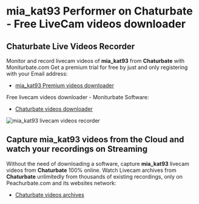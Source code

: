 # mia_kat93 Performer on Chaturbate - Free LiveCam videos downloader

## Chaturbate Live Videos Recorder

Monitor and record livecam videos of **mia_kat93** from **Chaturbate** with Moniturbate.com
Get a premium trial for free by just and only registering with your Email address:
* [mia_kat93 Premium videos downloader](https://moniturbate.com/request-demo-licence-key.html)

Free livecam videos downloader - Moniturbate Software:
* [Chaturbate videos downloader](https://moniturbate.com/moniturbate-download-software.html)

![mia_kat93 livecam videos recorder](https://peachurnet.com/templates/moniturbate-software.png)


## Capture mia_kat93 videos from the Cloud and watch your recordings on Streaming

Without the need of downloading a software, capture **mia_kat93** livecam videos from **Chaturbate** 100% online.
Watch Livecam archives from **Chaturbate** unlimitedly from thousands of existing recordings, only on Peachurbate.com and its websites network:
* [Chaturbate videos archives](https://peachurnet.com/)